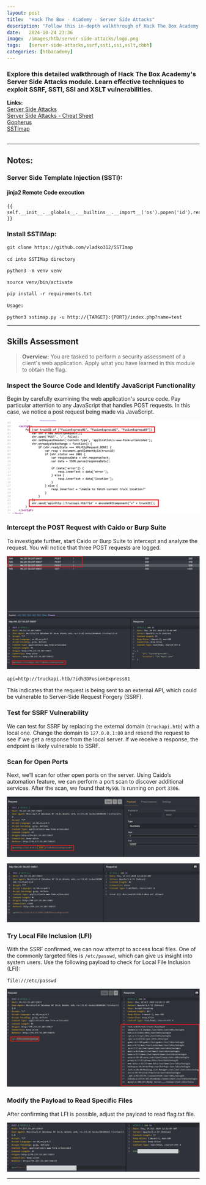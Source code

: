 ```yaml
---
layout: post
title:  "Hack The Box - Academy - Server Side Attacks"
description: "Follow this in-depth walkthrough of Hack The Box Academy's Server Side Attacks module. Learn how to exploit SSRF, SSTI, SSI, and XSLT vulnerabilities step-by-step using Caido, and enhance your penetration testing skills"
date:   2024-10-24 23:36
image:  /images/htb/server-side-attacks/logo.png
tags:   [server-side-attacks,ssrf,ssti,ssi,xslt,cbbh]
categories: [htbacademy]
---
```


### Explore this detailed walkthrough of Hack The Box Academy's Server Side Attacks module. Learn effective techniques to exploit  SSRF, SSTI, SSI and XSLT vulnerabilities.

>
<b>Links:</b>
<br/>
<a href="https://academy.hackthebox.com/module/145/section/1293">Server Side Attacks</a><br/>
<a href="https://jacozwarts.github.io/images/htb/server-side-attacks/Server_Side_Attacks_Module_Cheat_Sheet.pdf">Server Side Attacks - Cheat Sheet</a><br/>
<a href="https://github.com/tarunkant/Gopherus">Gopherus</a><br/>
<a href="https://github.com/vladko312/SSTImap">SSTImap</a><br/>
<br/>

<hr/>

## Notes:
### Server Side Template Injection (SSTI):
#### jinja2 Remote Code execution

```
{{ self.__init__.__globals__.__builtins__.__import__('os').popen('id').read() }}
```

### Install SSTIMap:
```
git clone https://github.com/vladko312/SSTImap
```
`cd into SSTIMap directory`

```
python3 -m venv venv
```

```
source venv/bin/activate
```

```
pip install -r requirements.txt
```

`Usage:`

```
python3 sstimap.py -u http://{TARGET}:{PORT}/index.php?name=test
```
<hr/>

## Skills Assessment
><b>Overview:</b>
You are tasked to perform a security assessment of a client's web application. Apply what you have learned in this module to obtain the flag.

### Inspect the Source Code and Identify JavaScript Functionality

Begin by carefully examining the web application's source code. Pay particular attention to any JavaScript that handles POST requests. In this case, we notice a post request being made via JavaScript.

![Skills Assessment Source Code](/images/htb/server-side-attacks/skills-assessment-source-code.png)

### Intercept the POST Request with Caido or Burp Suite

To investigate further, start Caido or Burp Suite to intercept and analyze the request. You will notice that three POST requests are logged.

![Intercept request with Caido](/images/htb/server-side-attacks/skills-assessment-ssrf-post-request.png)

```
api=http://truckapi.htb/?id%3DFusionExpress01
```

This indicates that the request is being sent to an external API, which could be vulnerable to Server-Side Request Forgery (SSRF).

### Test for SSRF Vulnerability

We can test for SSRF by replacing the external domain (`truckapi.htb`) with a local one. Change the domain to `127.0.0.1:80` and resend the request to see if we get a response from the local server. If we receive a response, the endpoint is likely vulnerable to SSRF.

### Scan for Open Ports

Next, we’ll scan for other open ports on the server. Using Caido’s automation feature, we can perform a port scan to discover additional services. After the scan, we found that `MySQL` is running on port `3306`.

![Skills Assessment Port Fuzzing](/images/htb/server-side-attacks/skills-assessment-caido-port-fuzz.png)

![Skills Assessment Port Fuzz Result](/images/htb/server-side-attacks/skills-assessment-caido-port-fuzz-result.png)

### Try Local File Inclusion (LFI)

With the SSRF confirmed, we can now attempt to access local files. One of the commonly targeted files is `/etc/passwd`, which can give us insight into system users. Use the following payload to check for Local File Inclusion (LFI):

```
file:///etc/passwd
```
![Skills Assessment LFI](/images/htb/server-side-attacks/skills-assessment-lfi-result.png)

### Modify the Payload to Read Specific Files

After confirming that LFI is possible, adjust the payload to read flag.txt file. 

![Caido Flag Result](/images/htb/server-side-attacks/skills-assessment-caido-flag-result.png)
<hr/>